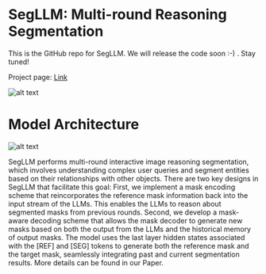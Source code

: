 # SegLLM: Multi-round Reasoning Segmentation

This is the GitHub repo for SegLLM. We will release the code soon :-) . Stay tuned!

Project page: [Link](https://berkeley-hipie.github.io/segllm.github.io/)


![alt text](rr.gif)

# Model Architecture

![alt text](https://berkeley-hipie.github.io/segllm.github.io/segllm/architecture.png)

SegLLM performs multi-round interactive image reasoning segmentation, which involves understanding complex user queries and segment entities based on their relationships with other objects. There are two key designs in SegLLM that facilitate this goal: First, we implement a mask encoding scheme that reincorporates the reference mask information back into the input stream of the LLMs. This enables the LLMs to reason about segmented masks from previous rounds. Second, we develop a mask-aware decoding scheme that allows the mask decoder to generate new masks based on both the output from the LLMs and the historical memory of output masks. The model uses the last layer hidden states associated with the [REF] and [SEG] tokens to generate both the reference mask and the target mask, seamlessly integrating past and current segmentation results. More details can be found in our Paper.
